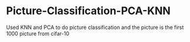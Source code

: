# Picture-Classification-PCA-KNN
Used KNN and PCA to do picture classification and the picture is the first 1000 picture from cifar-10
